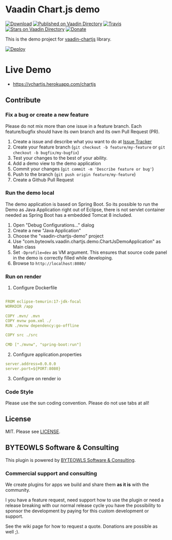 # Vaadin Chart.js demo
[![Download](https://img.shields.io/bintray/v/moberwasserlechner/maven/vaadin-chartjs.svg)](https://bintray.com/moberwasserlechner/maven/vaadin-chartjs/_latestVersion)
[![Published on Vaadin Directory](https://img.shields.io/badge/Vaadin%20Directory-ChartJS-00b4f0.svg)](https://vaadin.com/directory/component/chartjs-add-on)
[![Travis](https://img.shields.io/travis/moberwasserlechner/vaadin-chartjs-demo/master.svg?maxAge=2592000)](https://travis-ci.org/moberwasserlechner/vaadin-chartjs-demo)
[![Stars on Vaadin Directory](https://img.shields.io/vaadin-directory/star/chartjs-add-on.svg)](https://vaadin.com/directory/component/chartjs-add-on)
[![Donate](https://img.shields.io/badge/Donate-PayPal-green.svg)](https://www.paypal.me/moberwasserlechner)

This is the demo project for [vaadin-chartjs](https://github.com/moberwasserlechner/vaadin-chartjs) library.

[![Deploy](https://www.herokucdn.com/deploy/button.png)](https://heroku.com/deploy?template=https://github.com/dosindi/chartjs)

# Live Demo

* https://vchartjs.herokuapp.com/chartjs

## Contribute

### Fix a bug or create a new feature

Please do not mix more than one issue in a feature branch. Each feature/bugfix should have its own branch and its own Pull Request (PR).

1. Create a issue and describe what you want to do at [Issue Tracker](https://github.com/moberwasserlechner/vaadin-chartjs/issues)
2. Create your feature branch (`git checkout -b feature/my-feature` or `git checkout -b bugfix/my-bugfix`)
3. Test your changes to the best of your ability.
4. Add a demo view to the demo application 
5. Commit your changes (`git commit -m 'Describe feature or bug'`)
6. Push to the branch (`git push origin feature/my-feature`)
7. Create a Github Pull Request

### Run the demo local

The demo application is based on Spring Boot. So its possible to run the Demo as Java Application right out of Eclipse, there is not servlet container needed as Spring Boot has a embedded Tomcat 8 included.

1. Open "Debug Configurations..." dialog
2. Create a new "Java Application"
3. Choose the "vaadin-chartjs-demo" project
4. Use "com.byteowls.vaadin.chartjs.demo.ChartJsDemoApplication" as Main class
5. Set `-Dprofile=dev` as VM argument. This ensures that source code panel in the demo is correctly filled while developing.
6. Browse to `http://localhost:8080/`

### Run on render
1. Configure Dockerfile

```yaml

FROM eclipse-temurin:17-jdk-focal
WORKDIR /app
           
COPY .mvn/ .mvn
COPY mvnw pom.xml ./
RUN ./mvnw dependency:go-offline
           
COPY src ./src
           
CMD ["./mvnw", "spring-boot:run"]
```

2. Configure application.properties

```yaml
server.address=0.0.0.0
server.port=${PORT:8080}
```

3. Configure on render io

### Code Style

Please use the sun coding convention. Please do not use tabs at all!

## License

MIT. Please see [LICENSE](https://github.com/moberwasserlechner/vaadin-chartjs/blob/master/LICENSE).

## BYTEOWLS Software & Consulting

This plugin is powered by [BYTEOWLS Software & Consulting](https://byteowls.com).

### Commercial support and consulting

We create plugins for apps we build and share them **as it is** with the community.

I you have a feature request, need support how to use the plugin or
need a release breaking with our normal release cycle you have the possibility
to sponsor the development by paying for this custom development or support.

See the wiki page for how to request a quote. Donations are possible as well ;).

